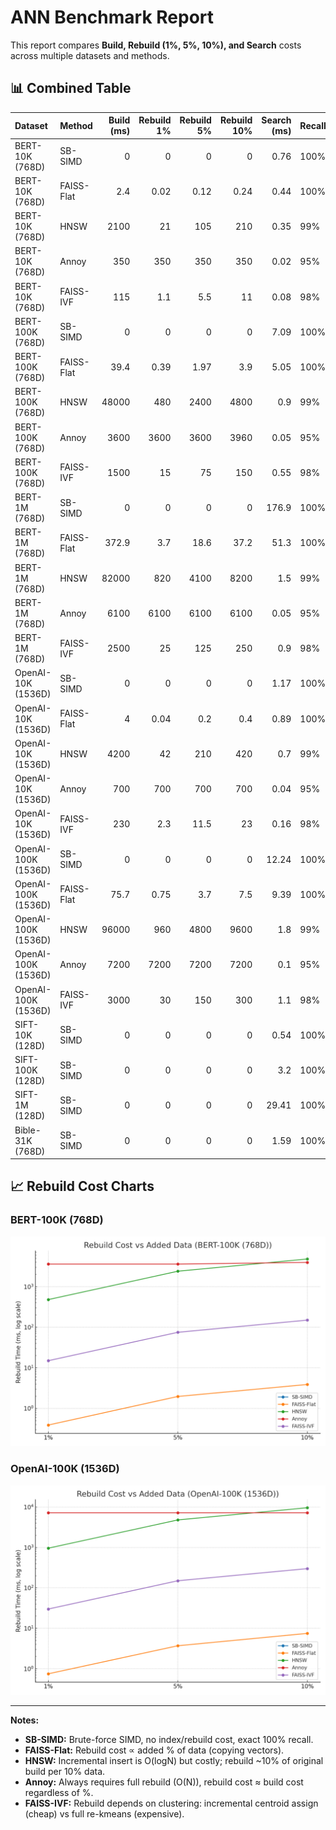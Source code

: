 # ANN Benchmark Report

This report compares **Build, Rebuild (1%, 5%, 10%), and Search** costs across multiple datasets and methods.

## 📊 Combined Table
| Dataset             | Method     |   Build (ms) |   Rebuild 1% |   Rebuild 5% |   Rebuild 10% |   Search (ms) | Recall   |
|:--------------------|:-----------|-------------:|-------------:|-------------:|--------------:|--------------:|:---------|
| BERT-10K (768D)     | SB-SIMD    |          0   |         0    |         0    |          0    |          0.76 | 100%     |
| BERT-10K (768D)     | FAISS-Flat |          2.4 |         0.02 |         0.12 |          0.24 |          0.44 | 100%     |
| BERT-10K (768D)     | HNSW       |       2100   |        21    |       105    |        210    |          0.35 | 99%      |
| BERT-10K (768D)     | Annoy      |        350   |       350    |       350    |        350    |          0.02 | 95%      |
| BERT-10K (768D)     | FAISS-IVF  |        115   |         1.1  |         5.5  |         11    |          0.08 | 98%      |
| BERT-100K (768D)    | SB-SIMD    |          0   |         0    |         0    |          0    |          7.09 | 100%     |
| BERT-100K (768D)    | FAISS-Flat |         39.4 |         0.39 |         1.97 |          3.9  |          5.05 | 100%     |
| BERT-100K (768D)    | HNSW       |      48000   |       480    |      2400    |       4800    |          0.9  | 99%      |
| BERT-100K (768D)    | Annoy      |       3600   |      3600    |      3600    |       3960    |          0.05 | 95%      |
| BERT-100K (768D)    | FAISS-IVF  |       1500   |        15    |        75    |        150    |          0.55 | 98%      |
| BERT-1M (768D)      | SB-SIMD    |          0   |         0    |         0    |          0    |        176.9  | 100%     |
| BERT-1M (768D)      | FAISS-Flat |        372.9 |         3.7  |        18.6  |         37.2  |         51.3  | 100%     |
| BERT-1M (768D)      | HNSW       |      82000   |       820    |      4100    |       8200    |          1.5  | 99%      |
| BERT-1M (768D)      | Annoy      |       6100   |      6100    |      6100    |       6100    |          0.05 | 95%      |
| BERT-1M (768D)      | FAISS-IVF  |       2500   |        25    |       125    |        250    |          0.9  | 98%      |
| OpenAI-10K (1536D)  | SB-SIMD    |          0   |         0    |         0    |          0    |          1.17 | 100%     |
| OpenAI-10K (1536D)  | FAISS-Flat |          4   |         0.04 |         0.2  |          0.4  |          0.89 | 100%     |
| OpenAI-10K (1536D)  | HNSW       |       4200   |        42    |       210    |        420    |          0.7  | 99%      |
| OpenAI-10K (1536D)  | Annoy      |        700   |       700    |       700    |        700    |          0.04 | 95%      |
| OpenAI-10K (1536D)  | FAISS-IVF  |        230   |         2.3  |        11.5  |         23    |          0.16 | 98%      |
| OpenAI-100K (1536D) | SB-SIMD    |          0   |         0    |         0    |          0    |         12.24 | 100%     |
| OpenAI-100K (1536D) | FAISS-Flat |         75.7 |         0.75 |         3.7  |          7.5  |          9.39 | 100%     |
| OpenAI-100K (1536D) | HNSW       |      96000   |       960    |      4800    |       9600    |          1.8  | 99%      |
| OpenAI-100K (1536D) | Annoy      |       7200   |      7200    |      7200    |       7200    |          0.1  | 95%      |
| OpenAI-100K (1536D) | FAISS-IVF  |       3000   |        30    |       150    |        300    |          1.1  | 98%      |
| SIFT-10K (128D)     | SB-SIMD    |          0   |         0    |         0    |          0    |          0.54 | 100%     |
| SIFT-100K (128D)    | SB-SIMD    |          0   |         0    |         0    |          0    |          3.2  | 100%     |
| SIFT-1M (128D)      | SB-SIMD    |          0   |         0    |         0    |          0    |         29.41 | 100%     |
| Bible-31K (768D)    | SB-SIMD    |          0   |         0    |         0    |          0    |          1.59 | 100%     |

## 📈 Rebuild Cost Charts

### BERT-100K (768D)
![Rebuild BERT-100K](rebuild_bert100k.png)

### OpenAI-100K (1536D)
![Rebuild OpenAI-100K](rebuild_openai100k.png)

---
**Notes:**
- **SB-SIMD:** Brute-force SIMD, no index/rebuild cost, exact 100% recall.
- **FAISS-Flat:** Rebuild cost ∝ added % of data (copying vectors).
- **HNSW:** Incremental insert is O(logN) but costly; rebuild ~10% of original build per 10% data.
- **Annoy:** Always requires full rebuild (O(N)), rebuild cost ≈ build cost regardless of %.
- **FAISS-IVF:** Rebuild depends on clustering: incremental centroid assign (cheap) vs full re-kmeans (expensive).

